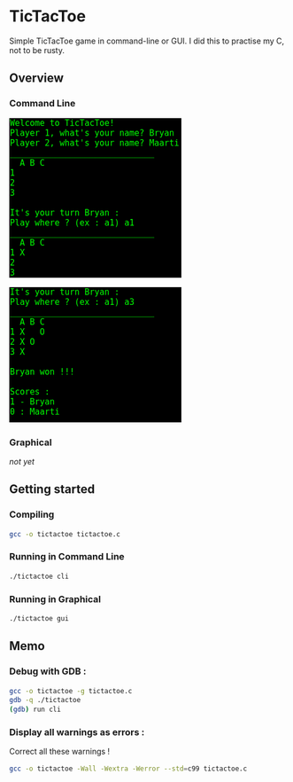 # TicTacToe

Simple TicTacToe game in command-line or GUI.
I did this to practise my C, not to be rusty.

## Overview

### Command Line
![Command Line Overview](img/cli_overview_1.png)

![Command Line Overview](img/cli_overview_2.png)

### Graphical

*not yet*

## Getting started

### Compiling

```bash
gcc -o tictactoe tictactoe.c
```

### Running in Command Line
```bash
./tictactoe cli
```

### Running in Graphical
```bash
./tictactoe gui
```


## Memo

### Debug with GDB :
```bash
gcc -o tictactoe -g tictactoe.c
gdb -q ./tictactoe
(gdb) run cli
```

### Display all warnings as errors :
Correct all these warnings !
```bash
gcc -o tictactoe -Wall -Wextra -Werror --std=c99 tictactoe.c
```
